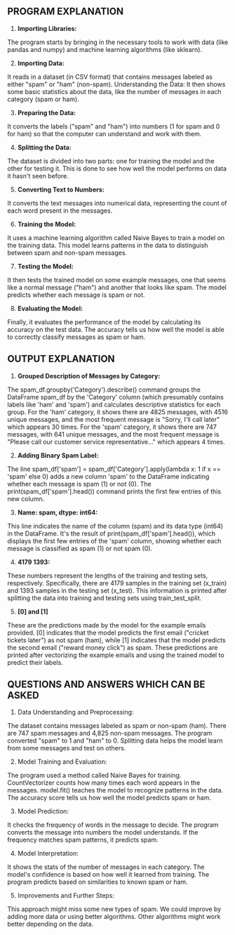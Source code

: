 ## PROGRAM EXPLANATION
1. <b>Importing Libraries: </b>

The program starts by bringing in the necessary tools to work with data (like pandas and numpy) and machine learning algorithms (like sklearn).

2. <b>Importing Data: </b>

It reads in a dataset (in CSV format) that contains messages labeled as either "spam" or "ham" (non-spam).
Understanding the Data: It then shows some basic statistics about the data, like the number of messages in each category (spam or ham).

3. <b>Preparing the Data: </b>

It converts the labels ("spam" and "ham") into numbers (1 for spam and 0 for ham) so that the computer can understand and work with them.

4. <b>Splitting the Data: </b>

The dataset is divided into two parts: one for training the model and the other for testing it. This is done to see how well the model performs on data it hasn't seen before.

5. <b>Converting Text to Numbers: </b>

It converts the text messages into numerical data, representing the count of each word present in the messages.

6. <b>Training the Model: </b>

It uses a machine learning algorithm called Naive Bayes to train a model on the training data. This model learns patterns in the data to distinguish between spam and non-spam messages.

7. <b>Testing the Model:</b> 

It then tests the trained model on some example messages, one that seems like a normal message ("ham") and another that looks like spam. The model predicts whether each message is spam or not.

8. <b>Evaluating the Model: </b>

Finally, it evaluates the performance of the model by calculating its accuracy on the test data. The accuracy tells us how well the model is able to correctly classify messages as spam or ham.

## OUTPUT EXPLANATION

1. <b>Grouped Description of Messages by Category:</b>

The spam_df.groupby('Category').describe() command groups the DataFrame spam_df by the 'Category' column (which presumably contains labels like 'ham' and 'spam') and calculates descriptive statistics for each group.
For the 'ham' category, it shows there are 4825 messages, with 4516 unique messages, and the most frequent message is "Sorry, I'll call later" which appears 30 times.
For the 'spam' category, it shows there are 747 messages, with 641 unique messages, and the most frequent message is "Please call our customer service representative..." which appears 4 times.

2. <B>Adding Binary Spam Label:</B>

The line spam_df['spam'] = spam_df['Category'].apply(lambda x: 1 if x == 'spam' else 0) adds a new column 'spam' to the DataFrame indicating whether each message is spam (1) or not (0).
The print(spam_df['spam'].head()) command prints the first few entries of this new column.

3. <b>Name: spam, dtype: int64: </b>

This line indicates the name of the column (spam) and its data type (int64) in the DataFrame. It's the result of print(spam_df['spam'].head()), which displays the first few entries of the 'spam' column, showing whether each message is classified as spam (1) or not spam (0).

4. <b>4179 1393: </b>

These numbers represent the lengths of the training and testing sets, respectively. Specifically, there are 4179 samples in the training set (x_train) and 1393 samples in the testing set (x_test). This information is printed after splitting the data into training and testing sets using train_test_split.

5. <b>[0] and [1]</b>

These are the predictions made by the model for the example emails provided. [0] indicates that the model predicts the first email ("cricket tickets later") as not spam (ham), while [1] indicates that the model predicts the second email ("reward money click") as spam. These predictions are printed after vectorizing the example emails and using the trained model to predict their labels.


## QUESTIONS AND ANSWERS WHICH CAN BE ASKED
1. Data Understanding and Preprocessing:

The dataset contains messages labeled as spam or non-spam (ham).
There are 747 spam messages and 4,825 non-spam messages.
The program converted "spam" to 1 and "ham" to 0.
Splitting data helps the model learn from some messages and test on others.

2. Model Training and Evaluation:

The program used a method called Naive Bayes for training.
CountVectorizer counts how many times each word appears in the messages.
model.fit() teaches the model to recognize patterns in the data.
The accuracy score tells us how well the model predicts spam or ham.

3. Model Prediction:

It checks the frequency of words in the message to decide.
The program converts the message into numbers the model understands.
If the frequency matches spam patterns, it predicts spam.

4. Model Interpretation:

It shows the stats of the number of messages in each category.
The model's confidence is based on how well it learned from training.
The program predicts based on similarities to known spam or ham.

5. Improvements and Further Steps:

This approach might miss some new types of spam.
We could improve by adding more data or using better algorithms.
Other algorithms might work better depending on the data.